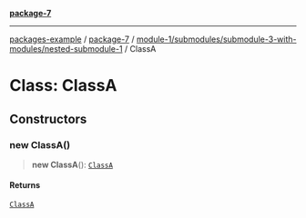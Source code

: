 [**package-7**](../../../../../README.md)

***

[packages-example](../../../../../../README.md) / [package-7](../../../../../README.md) / [module-1/submodules/submodule-3-with-modules/nested-submodule-1](../README.md) / ClassA

# Class: ClassA

## Constructors

### new ClassA()

> **new ClassA**(): [`ClassA`](ClassA.md)

#### Returns

[`ClassA`](ClassA.md)
